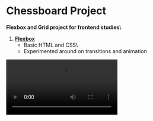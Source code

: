 # Chessboard Project

**Flexbox and Grid project for frontend studies**\

1. [**Flexbox**](https://chessboard-flex-tan.vercel.app/)
    - Basic HTML and CSS\
    - Experimented around on transitions and animation

![Screenshot](https://github.com/eagocela/Chessboard_Flex_Grid/blob/main/Flex/screenrecord.mp4)